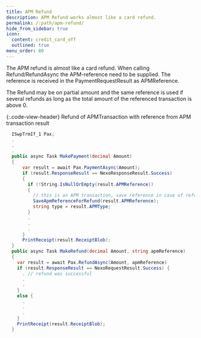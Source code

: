 ```yaml
---
title: APM Refund
description: APM Refund works almost like a card refund.
permalink: /:path/apm-refund/
hide_from_sidebar: true
icon:
  content: credit_card_off
  outlined: true
menu_order: 80
---
```

The APM refund is almost like a card refund. When calling Refund/RefundAsync the APM-reference need to be supplied. The reference is received in the PaymentRequestResult as APMReference.

The Refund may be on partial amount and the same reference is used if several refunds as long as the total amount of the referenced transaction is above 0.

{:.code-view-header}
Refund of APMTransaction with reference from APM transaction result

```c#
  ISwpTrmIf_1 Pax;
  .
  .
  .
  public async Task MakePayment(decimal Amount)
  {
      var result = await Pax.PaymentAsync(Amount);
      if (result.ResponseResult == NexoResponseResult.Success) 
      {
        if (!String.IsNullOrEmpty(result.APMReference)) 
        {
          // this is an APM transaction, save reference in case of refund.
          SaveApmReferenceForRefund(result.APMReference);
          string type = result.APMType;
        }
        .
        .
        .
      }
      PrintReceipt(result.ReceiptBlob);
  }
  public async Task MakeRefund(decimal Amount, string apmReference)
  {
    var result = await Pax.RefundAsync(Amount, apmReference)
    if (result.ResponseResult == NexoRequestResult.Success) {
      . // refund was successful
      .
      .
    }
    else {
      .
      .
      .
    }
    PrintReceipt(result.ReceiptBlob);
  }
```
